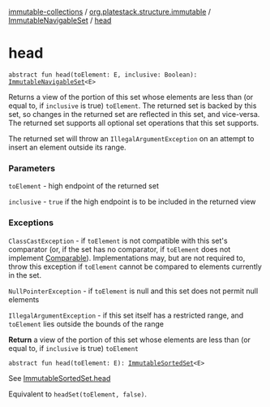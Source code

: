 [immutable-collections](../../index.md) / [org.platestack.structure.immutable](../index.md) / [ImmutableNavigableSet](index.md) / [head](.)

# head

`abstract fun head(toElement: E, inclusive: Boolean): `[`ImmutableNavigableSet`](index.md)`<E>`

Returns a view of the portion of this set whose elements are less than
(or equal to, if `inclusive` is true) `toElement`.  The
returned set is backed by this set, so changes in the returned set are
reflected in this set, and vice-versa.  The returned set supports all
optional set operations that this set supports.

The returned set will throw an `IllegalArgumentException`
on an attempt to insert an element outside its range.

### Parameters

`toElement` - high endpoint of the returned set

`inclusive` - `true` if the high endpoint
    is to be included in the returned view

### Exceptions

`ClassCastException` - if `toElement` is not compatible
    with this set's comparator (or, if the set has no comparator,
    if `toElement` does not implement [Comparable](#)).
    Implementations may, but are not required to, throw this
    exception if `toElement` cannot be compared to elements
    currently in the set.

`NullPointerException` - if `toElement` is null and
    this set does not permit null elements

`IllegalArgumentException` - if this set itself has a
    restricted range, and `toElement` lies outside the
    bounds of the range

**Return**
a view of the portion of this set whose elements are less than
    (or equal to, if `inclusive` is true) `toElement`

`abstract fun head(toElement: E): `[`ImmutableSortedSet`](../-immutable-sorted-set/index.md)`<E>`

See [ImmutableSortedSet.head](../-immutable-sorted-set/head.md)

Equivalent to `headSet(toElement, false)`.

